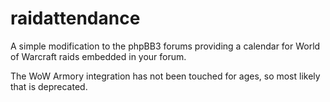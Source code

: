 # raidattendance

A simple modification to the phpBB3 forums providing a calendar for World of Warcraft raids embedded in your forum.

The WoW Armory integration has not been touched for ages, so most likely that is deprecated.

